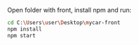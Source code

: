 
Open folder with front, install npm and run:

```sh
cd C:\Users\user\Desktop\mycar-front
npm install
npm start
```
